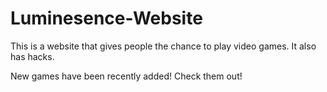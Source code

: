 # Luminesence-Website
This is a website that gives people the chance to play video games. It also has hacks.

New games have been recently added! Check them out!
